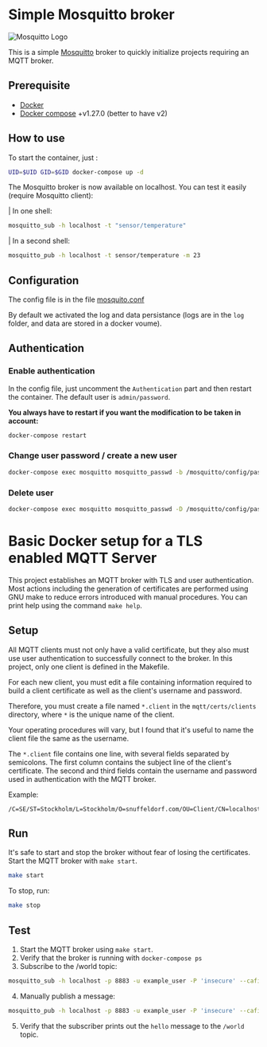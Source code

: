 # Simple Mosquitto broker

![Mosquitto Logo](https://mosquitto.org/images/mosquitto-text-side-28.png 'Mosquitto')

This is a simple [Mosquitto](https://mosquitto.org) broker to quickly initialize projects requiring an MQTT broker.

## Prerequisite

- [Docker](https://www.docker.com/)
- [Docker compose](https://docs.docker.com/compose/) +v1.27.0 (better to have v2)

## How to use

To start the container, just :

```bash
UID=$UID GID=$GID docker-compose up -d
```

The Mosquitto broker is now available on localhost. You can test it easily (require Mosquitto client):

| In one shell:

```bash
mosquitto_sub -h localhost -t "sensor/temperature"
```

| In a second shell:

```bash
mosquitto_pub -h localhost -t sensor/temperature -m 23
```

## Configuration

The config file is in the file [mosquito.conf](./config/mosquitto.conf)

By default we activated the log and data persistance (logs are in the `log` folder, and data are stored in a docker voume).

## Authentication

### Enable authentication

In the config file, just uncomment the `Authentication` part and then restart the container.
The default user is `admin/password`.

**You always have to restart if you want the modification to be taken in account:**

```bash
docker-compose restart
```

### Change user password / create a new user

```bash
docker-compose exec mosquitto mosquitto_passwd -b /mosquitto/config/password.txt user password
```

### Delete user

```bash
docker-compose exec mosquitto mosquitto_passwd -D /mosquitto/config/password.txt user
```



# Basic Docker setup for a TLS enabled MQTT Server

This project establishes an MQTT broker with TLS and user
authentication.  Most actions including the generation of certificates
are performed using GNU make to reduce errors introduced with manual
procedures.  You can print help using the command `make help`.

## Setup

All MQTT clients must not only have a valid certificate, but they also
must use user authentication to successfully connect to the broker.
In this project, only one client is defined in the Makefile.

For each new client, you must edit a file containing information
required to build a client certificate as well as the client's
username and password.

Therefore, you must create a file named `*.client` in the
`mqtt/certs/clients` directory, where `*` is the unique name of the
client.

Your operating procedures will vary, but I found that it's useful to
name the client file the same as the username.

The `*.client` file contains one line, with several fields separated
by semicolons.  The first column contains the subject line of the
client's certificate.  The second and third fields contain the
username and password used in authentication with the MQTT broker.

Example:

```
/C=SE/ST=Stockholm/L=Stockholm/O=snuffeldorf.com/OU=Client/CN=localhost;example_user;insecure
```

## Run

It's safe to start and stop the broker without fear of losing the
certificates. Start the MQTT broker with `make start`.

```bash
make start
```

To stop, run:

```bash
make stop
```

## Test

1. Start the MQTT broker using `make start`.
2. Verify that the broker is running with `docker-compose ps`
3. Subscribe to the /world topic:
```bash
mosquitto_sub -h localhost -p 8883 -u example_user -P 'insecure' --cafile mqtt/certs/ca/ca.crt --cert mqtt/certs/clients/example_user.crt --key mqtt/certs/clients/example_user.key -t /world
```
4. Manually publish a message:
```bash
mosquitto_pub -h localhost -p 8883 -u example_user -P 'insecure' --cafile mqtt/certs/ca/ca.crt --cert mqtt/certs/clients/example_user.crt --key mqtt/certs/clients/example_user.key -m hello -t /world
```
5. Verify that the subscriber prints out the `hello` message to the `/world` topic.
